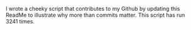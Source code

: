 I wrote a cheeky script that contributes to my Github by updating this ReadMe to illustrate why more than commits matter. This script has run 3241 times.